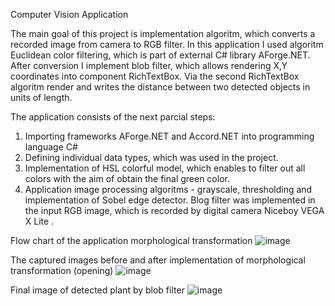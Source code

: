 Computer Vision Application

The main goal of this project is implementation algoritm, which converts a recorded image from camera to RGB filter. In this application I used algoritm Euclidean color filtering, which is part of external C# library AForge.NET. After conversion I implement blob filter, which allows rendering X,Y coordinates into component RichTextBox. Via the second RichTextBox algoritm render and writes the distance between two detected objects in units of length.

The application consists of the next parcial steps:
1. Importing frameworks AForge.NET and Accord.NET into programming language C#
2. Defining individual data types, which was used in the project.
3. Implementation of HSL colorful model, which enables to filter out all colors with the aim of obtain the final green color. 
4. Application image processing algoritms - grayscale, thresholding and implementation of Sobel edge detector. Blog filter was implemented in the input RGB image, which is recorded by digital camera Niceboy VEGA X Lite .

Flow chart of the application morphological transformation
![image](https://github.com/EduardSimek/Detecting-objects-Computer-vision-project-/assets/89217170/af7b92c9-227a-4776-a749-bc6bb52ef527)

The captured images before and after implementation of morphological transformation (opening) 
![image](https://github.com/EduardSimek/Detecting-objects-Computer-vision-project-/assets/89217170/1a8b52e3-8c45-414a-ae9e-1873ff6ab776)

Final image of detected plant by blob filter 
![image](https://github.com/EduardSimek/Detecting-objects-Computer-vision-project-/assets/89217170/a5747e99-4113-4cab-89d0-43451b2ad2bb)


